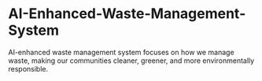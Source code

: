 # AI-Enhanced-Waste-Management-System
AI-enhanced waste management system focuses on how we manage waste, making our communities cleaner, greener, and more environmentally responsible.

